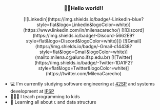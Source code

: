<h3 align="center">👩‍🚀Hello world!!</h3>

<p align="center">
  [![Linkedin](https://img.shields.io/badge/-LinkedIn-blue?style=flat&logo=Linkedin&logoColor=white)](https://www.linkedin.com/in/milenacarecho/)
  [![Discord](https://img.shields.io/badge/-Discord-5662E9?style=flat&logo=Discord&logoColor=white)]()
  [![Gmail](https://img.shields.io/badge/-Gmail-c14438?style=flat&logo=Gmail&logoColor=white)](mailto:milena.c@aluno.ifsp.edu.br)
  [![Twitter](https://img.shields.io/badge/-Twitter-1DA1F2?style=flat&logo=Twitter&logoColor=white)](https://twitter.com/MilenaCarecho)
</p>

- 💻 I'm currently studying software engineering at [42SP](https://www.42sp.org.br/) and systems development at [IFSP](https://www.ifsp.edu.br/)
- 👩🏻‍🏫 I teach programming to kids
- 🌱 Learning all about `C` and data structure
